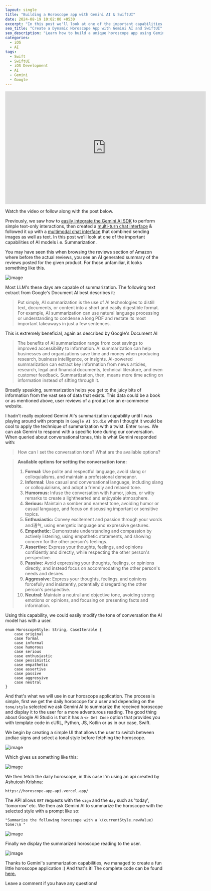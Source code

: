 ```yaml
---
layout: single
title: "Building a Horoscope app with Gemini AI & SwiftUI"
date: 2024-08-19 10:02:00 +0530
excerpt: "In this post we'll look at one of the important capabilities of AI models i.e. Summarization. You may have seen this when browsing the reviews section of Amazon where before the actual reviews, you see an AI generated summary of the reviews posted for the given product."
seo_title: "Create a Dynamic Horoscope App with Gemini AI and SwiftUI"
seo_description: "Learn how to build a unique horoscope app using Gemini AI and SwiftUI. This guide explores AI-driven summarization and tonal customization to enhance user experience in iOS apps."
categories:
  - iOS
  - AI
tags:
  - Swift
  - SwiftUI
  - iOS Development
  - AI
  - Gemini
  - Google
---
```

<!--![image](/assets/images/post13/horoscope-thumbnail.png)-->

<iframe width="640" height="360" src="https://www.youtube-nocookie.com/embed/bxiP1J4-V8w?controls=0" frameborder="0" allowfullscreen></iframe>

Watch the video or follow along with the post below.

<!--[<img src="https://img.youtube.com/vi/bxiP1J4-V8w/hqdefault.jpg" width="600" height="350"
/>](https://www.youtube.com/embed/bxiP1J4-V8w)-->

Previously, we saw how to [easily integrate the Gemini AI SDK](https://www.anupdsouza.com/ios/ai/getting-started-with-gemini/) to perform simple text-only interactions, then created a [multi-turn chat interface](https://www.anupdsouza.com/ios/ai/chat-with-gemini/) & followed it up with a [multimodal chat interface](https://www.anupdsouza.com/ios/ai/multimodal-chat-with-gemini/) that combined sending images as well as text. In this post we'll look at one of the important capabilities of AI models i.e. Summarization.

You may have seen this when browsing the reviews section of Amazon where before the actual reviews, you see an AI generated summary of the reviews posted for the given product. For those unfamiliar, it looks something like this.

![image](/assets/images/post13/amazon-reviews.png)

Most LLM's these days are capable of summarization. The following text extract from Google's Document AI best describes it:
> Put simply, AI summarization is the use of AI technologies to distill text, documents, or content into a short and easily digestible format. For example, AI summarization can use natural language processing or understanding to condense a long PDF and restate its most important takeaways in just a few sentences.

This is extremely beneficial, again as described by Google's Document AI

> The benefits of AI summarization range from cost savings to improved accessibility to information. AI summarization can help businesses and organizations save time and money when producing research, business intelligence, or insights. AI-powered summarization can extract key information from news articles, research, legal and financial documents, technical literature, and even customer feedback. Summartization, then, means more time acting on information instead of sifting through it.

Broadly speaking, summarization helps you get to the juicy bits of information from the vast sea of data that exists. This data could be a book or as mentioned above, user reviews of a product on an e-commerce website.

I hadn't really explored Gemini AI's summarization capability until I was playing around with prompts in `Google AI Studio` when I thought it would be cool to apply the technique of summarization with a twist. Enter `tones`. We can ask Gemini to respond with a specific tone during our conversation. When queried about conversational tones, this is what Gemini responded with:

> How can I set the conversation tone? What are the available options?

> **Available options for setting the conversation tone:**
>1. **Formal:** Use polite and respectful language, avoid slang or colloquialisms, and maintain a professional demeanor.
>2. **Informal:** Use casual and conversational language, including slang or colloquialisms, and adopt a friendly and relaxed tone.
>3. **Humorous:** Infuse the conversation with humor, jokes, or witty remarks to create a lighthearted and enjoyable atmosphere.
>4. **Serious:** Maintain a somber and earnest tone, avoiding humor or casual language, and focus on discussing important or sensitive topics.
>5. **Enthusiastic:** Convey excitement and passion through your words and语气, using energetic language and expressive gestures.
>6. **Empathetic:** Demonstrate understanding and compassion by actively listening, using empathetic statements, and showing concern for the other person's feelings.
>7. **Assertive:** Express your thoughts, feelings, and opinions confidently and directly, while respecting the other person's perspective.
>8. **Passive:** Avoid expressing your thoughts, feelings, or opinions directly, and instead focus on accommodating the other person's needs and desires.
>9. **Aggressive:** Express your thoughts, feelings, and opinions forcefully and insistently, potentially disregarding the other person's perspective.
>10. **Neutral:** Maintain a neutral and objective tone, avoiding strong emotions or opinions, and focusing on presenting facts and information.

Using this capability, we could easily modify the tone of conversation the AI model has with a user.

```
enum HoroscopeStyle: String, CaseIterable {
    case original
    case formal
    case informal
    case humorous
    case serious
    case enthusiastic
    case pessimistic
    case empathetic
    case assertive
    case passive
    case aggressive
    case neutral
}
```

And that's what we will use in our horoscope application. The process is simple, first we get the daily horoscope for a user and depending on the `tone/style` selected we ask Gemini AI to summarize the received horoscope and display it to the user for a more adventurous reading. The good thing about Google AI Studio is that it has a `<> Get Code` option that provides you with template code in  cURL, Python, JS, Kotlin or as in our case, Swift.

We begin by creating a simple UI that allows the user to switch between zodiac signs and select a tonal style before fetching the horoscope.

![image](/assets/images/post13/horoscope-ui.png)

Which gives us something like this:

![image](/assets/images/post13/aries-original.png)

We then fetch the daily horoscope, in this case I'm using an api created by Ashutosh Krishna:
```
https://horoscope-app-api.vercel.app/
``` 
The API allows `GET` requests with the `sign` and the `day` such as 'today', 'tomorrow' etc. We then ask Gemini AI to summarize the horoscope with the selected style with a prompt like so:

`"Summarize the following horoscope with a \(currentStyle.rawValue) tone:\n "`

![image](/assets/images/post13/horoscope-data-request.png)

Finally we display the summarized horoscope reading to the user. 

![image](/assets/images/post13/aries-ai-reading.png)

Thanks to Gemini's summarization capabilities, we managed to create a fun little horoscope application :)
And that's it! The complete code can be found [here.](https://github.com/anupdsouza/ios-gemini-ai-horoscope)


<!--Leave a comment if you have any questions and share this article if you found it useful  !-->
Leave a comment if you have any questions!
